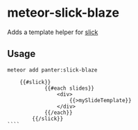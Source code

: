 # meteor-slick-blaze

Adds a template helper for [slick](http://kenwheeler.github.io/slick)


## Usage

`meteor add panter:slick-blaze`

`````
	{{#slick}}
			{{#each slides}}
				<div>
					{{>mySlideTemplate}}
				</div>
			{{/each}}
		{{/slick}}
````

